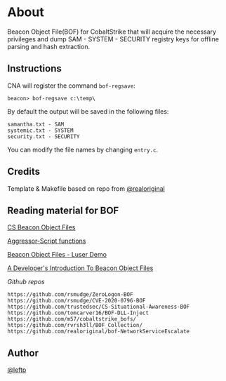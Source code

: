 # About
Beacon Object File(BOF) for CobaltStrike that will acquire the necessary privileges and dump SAM - SYSTEM - SECURITY registry keys for offline parsing and hash extraction.

## Instructions

CNA will register the command `bof-regsave`:

```
beacon> bof-regsave c:\temp\
```

By default the output will be saved in the following files:

```
samantha.txt - SAM
systemic.txt - SYSTEM
security.txt - SECURITY
```

You can modify the file names by changing `entry.c`.

## Credits

Template & Makefile based on repo from [@realoriginal](https://github.com/realoriginal/beacon-object-file)


## Reading material for BOF

[CS Beacon Object Files](https://www.cobaltstrike.com/help-beacon-object-files)

[Aggressor-Script functions](https://www.cobaltstrike.com/aggressor-script/functions.html)

[Beacon Object Files - Luser Demo](https://www.youtube.com/watch?v=gfYswA_Ronw)

[A Developer's Introduction To Beacon Object Files](https://www.trustedsec.com/blog/a-developers-introduction-to-beacon-object-files/)

_Github repos_

```
https://github.com/rsmudge/ZeroLogon-BOF
https://github.com/rsmudge/CVE-2020-0796-BOF
https://github.com/trustedsec/CS-Situational-Awareness-BOF
https://github.com/tomcarver16/BOF-DLL-Inject
https://github.com/m57/cobaltstrike_bofs/
https://github.com/rvrsh3ll/BOF_Collection/
https://github.com/realoriginal/bof-NetworkServiceEscalate
```

## Author
[@leftp](https://github.com/leftp)
